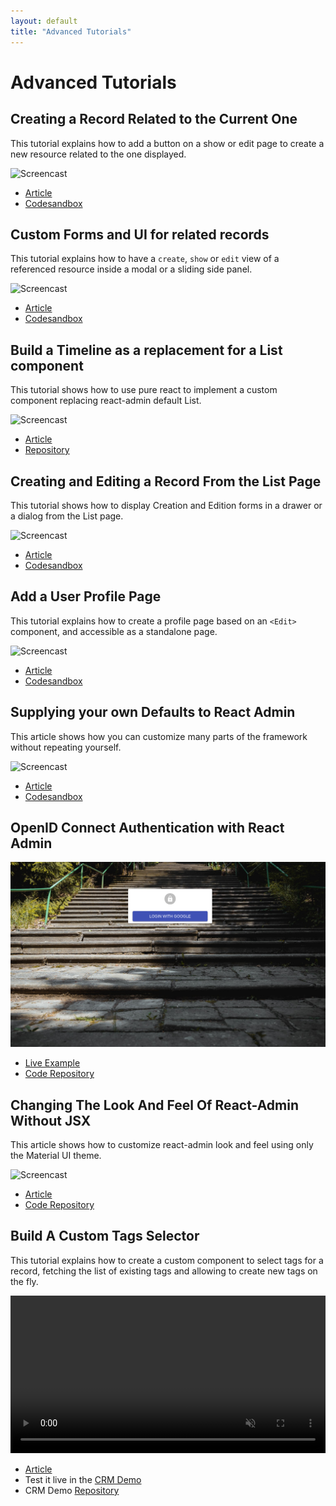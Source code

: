 ```yaml
---
layout: default
title: "Advanced Tutorials"
---
```


# Advanced Tutorials

## Creating a Record Related to the Current One

This tutorial explains how to add a button on a show or edit page to create a new resource related to the one displayed.

![Screencast](https://marmelab.com/images/blog/react-admin/react-admin-tutorials-form-for-related-records.gif)

* [Article](https://marmelab.com/blog/2020/09/16/react-admin-tutorials-form-for-related-records.html)
* [Codesandbox](https://codesandbox.io/s/2393m2k5rj)

## Custom Forms and UI for related records

This tutorial explains how to have a `create`, `show` or `edit` view of a referenced resource inside a modal or a sliding side panel.

![Screencast](https://marmelab.com/dd58004986d3bb98a32972ba8fd25fc8/screencast.gif)

* [Article](https://marmelab.com/blog/2020/04/27/react-admin-tutorials-custom-forms-related-records.html)
* [Codesandbox](https://codesandbox.io/s/react-admin-v3-advanced-recipes-quick-createpreview-voyci)

## Build a Timeline as a replacement for a List component

This tutorial shows how to use pure react to implement a custom component replacing react-admin default List.

![Screencast](https://marmelab.com/d9b4cf0e7faf3ed208c102f8b2334409/storybook_App5.gif)

* [Article](https://marmelab.com/blog/2019/01/17/react-timeline.html)
* [Repository](https://github.com/marmelab/timeline-react-admin)

## Creating and Editing a Record From the List Page

This tutorial shows how to display Creation and Edition forms in a drawer or a dialog from the List page.

![Screencast](https://marmelab.com/07b25da5494055c4306dd7e7a48fd010/end-result.gif)

* [Article](https://marmelab.com/blog/2019/02/07/react-admin-advanced-recipes-creating-and-editing-a-record-from-the-list-page.html)
* [Codesandbox](https://codesandbox.io/s/lrm6kl00nl)

## Add a User Profile Page

This tutorial explains how to create a profile page based on an `<Edit>` component, and accessible as a standalone page.

![Screencast](https://marmelab.com/668056e9d8273ff5ce75dfc641151a90/end_result.gif)

* [Article](https://marmelab.com/blog/2019/03/07/react-admin-advanced-recipes-user-profile.html)
* [Codesandbox](https://codesandbox.io/s/o1jmj4lwv9)

## Supplying your own Defaults to React Admin

This article shows how you can customize many parts of the framework without repeating yourself.

![Screencast](https://marmelab.com/54d42faced9043f7933df212cbda0f1b/react-admin-edit-defaults.gif)

* [Article](https://marmelab.com/blog/2019/03/27/supplying-your-own-defaults-to-react-admin.html)
* [Codesandbox](https://codesandbox.io/s/qzxx4mjl59)

## OpenID Connect Authentication with React Admin

![OpenID Connect on React Admin with a button "Login With Google"](./img/openid-connect-example.png)

* [Live Example](https://marmelab.com/ra-example-oauth)
* [Code Repository](https://github.com/marmelab/ra-example-oauth)

## Changing The Look And Feel Of React-Admin Without JSX

This article shows how to customize react-admin look and feel using only the Material UI theme.

![Screencast](https://marmelab.com/097bee867a1d1dc55dec5456732fe94a/screencast.gif)

* [Article](https://marmelab.com/blog/2020/09/11/react-admin-tutorials-build-your-own-theme.html)
* [Code Repository](https://github.com/Luwangel/react-admin-tutorials-build-your-own-theme)

## Build A Custom Tags Selector

This tutorial explains how to create a custom component to select tags for a record, fetching the list of existing tags and allowing to create new tags on the fly.

<video controls autoplay muted loop width="100%">
    <source src="https://marmelab.com/b612ecd6bf066e85bad0a036614f55b0/tags-list-edit.webm" type="video/webm" />
    Your browser does not support the video tag.
</video>

* [Article](https://marmelab.com/blog/2023/04/26/build-a-custom-tags-selector-with-react-admin.html)
* Test it live in the [CRM Demo](https://marmelab.com/react-admin-crm/#/contacts/1/show)
* CRM Demo [Repository](https://github.com/marmelab/react-admin/blob/master/examples/crm/src/contacts/TagsListEdit.tsx)